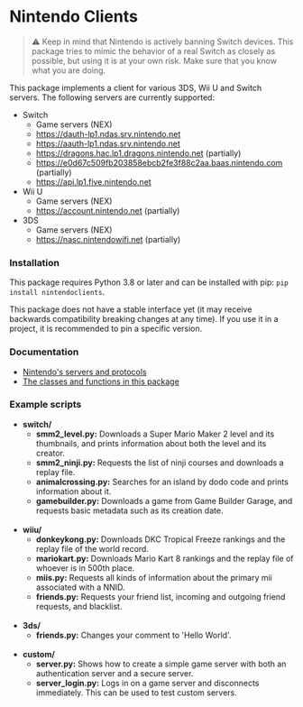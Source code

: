 # Nintendo Clients
> :warning: Keep in mind that Nintendo is actively banning Switch devices. This package tries to mimic the behavior of a real Switch as closely as possible, but using it is at your own risk. Make sure that you know what you are doing.

This package implements a client for various 3DS, Wii U and Switch servers. The following servers are currently supported:

* Switch
  * Game servers (NEX)
  * https://dauth-lp1.ndas.srv.nintendo.net
  * https://aauth-lp1.ndas.srv.nintendo.net
  * https://dragons.hac.lp1.dragons.nintendo.net (partially)
  * https://e0d67c509fb203858ebcb2fe3f88c2aa.baas.nintendo.com (partially)
  * https://api.lp1.five.nintendo.net
* Wii U
  * Game servers (NEX)
  * https://account.nintendo.net (partially)
* 3DS
  * Game servers (NEX)
  * https://nasc.nintendowifi.net (partially)

### Installation
This package requires Python 3.8 or later and can be installed with pip: `pip install nintendoclients`.

This package does not have a stable interface yet (it may receive backwards compatibility breaking changes at any time). If you use it in a project, it is recommended to pin a specific version.

### Documentation
* [Nintendo's servers and protocols](https://github.com/Kinnay/NintendoClients/wiki)
* [The classes and functions in this package](https://nintendoclients.readthedocs.io)

### Example scripts
* **switch/**
    * **smm2_level.py:** Downloads a Super Mario Maker 2 level and its thumbnails, and prints information about both the level and its creator.
    * **smm2_ninji.py:** Requests the list of ninji courses and downloads a replay file.
    * **animalcrossing.py:** Searches for an island by dodo code and prints information about it.
    * **gamebuilder.py:** Downloads a game from Game Builder Garage, and requests basic metadata such as its creation date.
    <br><br>
* **wiiu/**
    * **donkeykong.py:** Downloads DKC Tropical Freeze rankings and the replay file of the world record.
    * **mariokart.py:** Downloads Mario Kart 8 rankings and the replay file of whoever is in 500th place.
    * **miis.py:** Requests all kinds of information about the primary mii associated with a NNID.
    * **friends.py:** Requests your friend list, incoming and outgoing friend requests, and blacklist.
    <br><br>
* **3ds/**
	* **friends.py:** Changes your comment to 'Hello World'.
	<br><br>
* **custom/**
    * **server.py:** Shows how to create a simple game server with both an authentication server and a secure server.
    * **server_login.py:** Logs in on a game server and disconnects immediately. This can be used to test custom servers.
